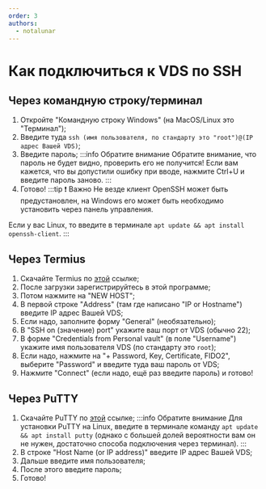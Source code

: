 ```yaml
---
order: 3
authors:
  - notalunar
---
```


# Как подключиться к VDS по SSH

## Через командную строку/терминал

1. Откройте "Командную строку Windows" (на MacOS/Linux это "Терминал");
2. Введите туда `ssh (имя пользователя, по стандарту это "root")@(IP адрес Вашей VDS)`;
3. Введите пароль;
:::info Обратите внимание
Обратите внимание, что пароль не будет видно, проверить его не получится! Если вам кажется, что вы допустили ошибку при вводе, нажмите Ctrl+U и введите пароль заново.
:::
4. Готово!
:::tip :exclamation: Важно
Не везде клиент OpenSSH может быть предустановлен, на Windows его может быть необходимо установить через панель управления.

Если у вас Linux, то введите в терминале `apt update && apt install openssh-client`.
:::

## Через Termius

1. Скачайте Termius по [этой](https://termius.com/download/) ссылке;
2. После загрузки зарегистрируйтесь в этой программе;
3. Потом нажмите на "NEW HOST";
4. В первой строке "Address" (там где написано "IP or Hostname") введите IP адрес Вашей VDS;
5. Если надо, заполните форму "General" (необязательно);
6. В "SSH on (значение) port" укажите ваш порт от VDS (обычно 22);
7. В форме "Credentials from Personal vault" (в поле "Username") укажите имя пользователя VDS (по стандарту это `root`);
8. Если надо, нажмите на "+ Password, Key, Certificate, FIDO2", выберите "Password" и введите туда ваш пароль от VDS;
9. Нажмите "Connect" (если надо, ещё раз введите пароль) и готово!

## Через PuTTY

1. Скачайте PuTTY по [этой](https://www.chiark.greenend.org.uk/~sgtatham/putty/latest.html) ссылке;
:::info Обратите внимание
Для установки PuTTY на Linux, введите в терминале команду `apt update && apt install putty` (однако с большей долей вероятности вам он не нужен, достаточно способа подключения через терминал).
:::
2. В строке "Host Name (or IP address)" введите IP адрес Вашей VDS;
3. Дальше введите имя пользователя;
4. После этого введите пароль;
5. Готово!
